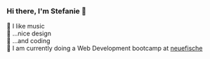 ### Hi there, I'm Stefanie 👋

🎹  I like music <br>
💯  ...nice design <br>
👾  ...and coding <br>
🐠  I am currently doing a Web Development bootcamp at [neuefische](https://www.neuefische.de/bootcamp/web-development)





<!--
**StefanieLoeser/StefanieLoeser** is a ✨ _special_ ✨ repository because its `README.md` (this file) appears on your GitHub profile.

Here are some ideas to get you started:

- 🔭 I’m currently working on ...
- 🌱 I’m currently learning ...
- 👯 I’m looking to collaborate on ...
- 🤔 I’m looking for help with ...
- 💬 Ask me about ...
- 📫 How to reach me: ...
- 😄 Pronouns: ...
- ⚡ Fun fact: ...
-->
